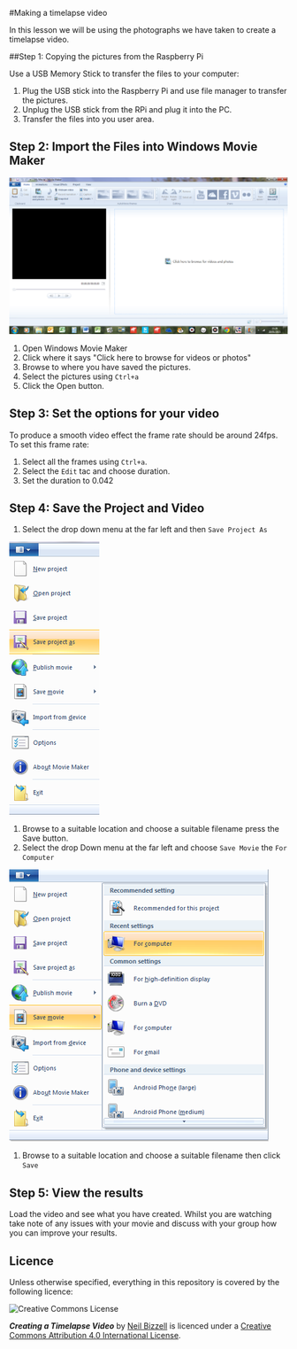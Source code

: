 #Making a timelapse video

In this lesson we will be using the photographs we have taken to create a timelapse video.

##Step 1: Copying the pictures from the Raspberry Pi

Use a USB Memory Stick to transfer the files to your computer:

1. Plug the USB stick into the Raspberry Pi and use file manager to transfer the pictures.
1. Unplug the USB stick from the RPi and plug it into the PC. 
1. Transfer the files into you user area. 


## Step 2: Import the Files into Windows Movie Maker

  ![Windows Movie Maker](/images/wmp.png)

1. Open Windows Movie Maker
1. Click where it says "Click here to browse for videos or photos"
1. Browse to where you have saved the pictures.
1. Select the pictures using `Ctrl+a`
1. Click the Open button. 

## Step 3: Set the options for your video

To produce a smooth video effect the frame rate should be around 24fps. To set this frame rate:

1. Select all the frames using `Ctrl+a`.
1. Select the `Edit` tac and choose duration.
1. Set the duration to 0.042

## Step 4: Save the Project and Video

1. Select the drop down menu at the far left and then `Save Project As`

  ![Save Project](/images/saveproject.png)

1. Browse to a suitable location and choose a suitable filename press the Save button.
1. Select the drop Down menu at the far left and choose `Save Movie` the `For Computer`

 ![Save Movie](/images/savemovie.png)

1. Browse to a suitable location and choose a suitable filename then click `Save`

## Step 5: View the results

Load the video and see what you have created. Whilst you are watching take note of any issues with your movie and discuss with your group how you can improve your results.


## Licence

Unless otherwise specified, everything in this repository is covered by the following licence:

![Creative Commons License](http://i.creativecommons.org/l/by-sa/4.0/88x31.png)

***Creating a Timelapse Video*** by [Neil Bizzell](https://twitter.com/NeilBizzell) is licenced under a [Creative Commons Attribution 4.0 International License](http://creativecommons.org/licenses/by-sa/4.0/).
